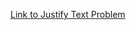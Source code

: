 [Link to Justify Text Problem](https://app.codesignal.com/interview-practice/task/rak3HBvHDAjHRkTCW/)
